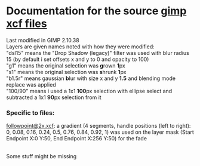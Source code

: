 # Documentation for the source [gimp xcf files](source)
Last modified in GIMP 2.10.38<br>
Layers are given names noted with how they were modified:<br>
"dsl15" means the "Drop Shadow (legacy)" filter was used with blur radius 15 (by default i set offsets x and y to 0 and opacity to 100)<br>
"g1" means the original selection was **g**rown **1**px<br>
"s1" means the original selection was **s**hrunk **1**px<br>
"b1.5r" means gaussian **b**lur with size x and y **1.5** and blending mode **r**eplace was applied<br>
"100/90" means i used a 1x1 **100**px selection with ellipse select and subtracted a 1x1 **90**px selection from it

### Specific to files:
followpoint@2x.xcf:
a gradient (4 segments, handle positions (left to right): 0, 0.08, 0.16, 0.24, 0.5, 0.76, 0.84, 0.92, 1) was used on the layer mask (Start Endpoint X:0 Y:50, End Endpoint X:256 Y:50) for the fade<br><br>

Some stuff might be missing
